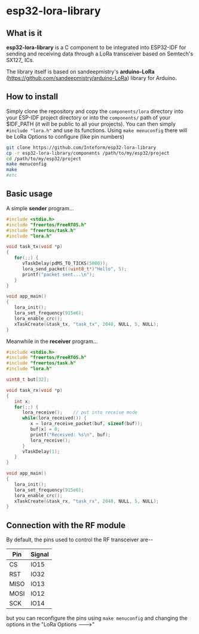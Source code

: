 # esp32-lora-library
## What is it
**esp32-lora-library** is a C component to be integrated into ESP32-IDF for sending and receiving data through a LoRa transceiver based on Semtech's SX127_ ICs.

The library itself is based on sandeepmistry's **arduino-LoRa** (https://github.com/sandeepmistry/arduino-LoRa) library for Arduino.

## How to install
Simply clone the repository and copy the ```components/lora``` directory into your ESP-IDF project directory or into the ```components/``` path of your $IDF_PATH (it will be public to all your projects).
You can then simply ```#include "lora.h"``` and use its functions.
Using ```make menuconfig``` there will be LoRa Options to configure (like pin numbers)

```bash
git clone https://github.com/Inteform/esp32-lora-library
cp -r esp32-lora-library/components /path/to/my/esp32/project
cd /path/to/my/esp32/project
make menuconfig
make
#etc
```

## Basic usage
A simple **sender** program...
```c
#include <stdio.h>
#include "freertos/FreeRTOS.h"
#include "freertos/task.h"
#include "lora.h"

void task_tx(void *p)
{
   for(;;) {
      vTaskDelay(pdMS_TO_TICKS(5000));
      lora_send_packet((uint8_t*)"Hello", 5);
      printf("packet sent...\n");
   }
}

void app_main()
{
   lora_init();
   lora_set_frequency(915e6);
   lora_enable_crc();
   xTaskCreate(&task_tx, "task_tx", 2048, NULL, 5, NULL);
}

```
Meanwhile in the **receiver** program...
```c
#include <stdio.h>
#include "freertos/FreeRTOS.h"
#include "freertos/task.h"
#include "lora.h"

uint8_t but[32];

void task_rx(void *p)
{
   int x;
   for(;;) {
      lora_receive();    // put into receive mode
      while(lora_received()) {
         x = lora_receive_packet(buf, sizeof(buf));
         buf[x] = 0;
         printf("Received: %s\n", buf);
         lora_receive();
      }
      vTaskDelay(1);
   }
}

void app_main()
{
   lora_init();
   lora_set_frequency(915e6);
   lora_enable_crc();
   xTaskCreate(&task_rx, "task_rx", 2048, NULL, 5, NULL);
}
```

## Connection with the RF module
By default, the pins used to control the RF transceiver are--

Pin | Signal
--- | ------
CS | IO15
RST | IO32
MISO | IO13 
MOSI | IO12
SCK | IO14

but you can reconfigure the pins using ```make menuconfig``` and changing the options in the "LoRa Options --->"
